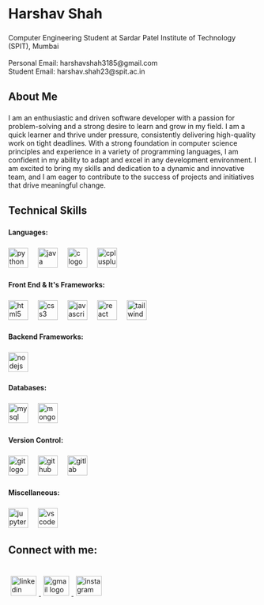 <h1 align="left">Harshav Shah</h1>

###

<p align="left">Computer Engineering Student at Sardar Patel Institute of Technology (SPIT), Mumbai <br><br>Personal Email: harshavshah3185@gmail.com<br>Student Email: harshav.shah23@spit.ac.in</p>

###

<h2 align="left">About Me</h2>

###

<p align="left">I am an enthusiastic and driven software developer with a passion for problem-solving and a strong desire to learn and grow in my field. I am a quick learner and thrive under pressure, consistently delivering high-quality work on tight deadlines. With a strong foundation in computer science principles and experience in a variety of programming languages, I am confident in my ability to adapt and excel in any development environment. I am excited to bring my skills and dedication to a dynamic and innovative team, and I am eager to contribute to the success of projects and initiatives that drive meaningful change.</p>

###

<h2 align="left">Technical Skills</h2>

###

<h4 align="left">Languages:</h4>

###

<div align="left">
  <img src="https://cdn.jsdelivr.net/gh/devicons/devicon/icons/python/python-original.svg" height="40" alt="python logo"  />
  <img width="12" />
  <img src="https://cdn.jsdelivr.net/gh/devicons/devicon/icons/java/java-original.svg" height="40" alt="java logo"  />
  <img width="12" />
  <img src="https://cdn.jsdelivr.net/gh/devicons/devicon/icons/c/c-original.svg" height="40" alt="c logo"  />
  <img width="12" />
  <img src="https://cdn.jsdelivr.net/gh/devicons/devicon/icons/cplusplus/cplusplus-original.svg" height="40" alt="cplusplus logo"  />
</div>

###

<h4 align="left">Front End & It's Frameworks:</h4>

###

<div align="left">
  <img src="https://cdn.jsdelivr.net/gh/devicons/devicon/icons/html5/html5-original.svg" height="40" alt="html5 logo"  />
  <img width="12" />
  <img src="https://cdn.jsdelivr.net/gh/devicons/devicon/icons/css3/css3-original.svg" height="40" alt="css3 logo"  />
  <img width="12" />
  <img src="https://cdn.jsdelivr.net/gh/devicons/devicon/icons/javascript/javascript-original.svg" height="40" alt="javascript logo"  />
  <img width="12" />
  <img src="https://cdn.jsdelivr.net/gh/devicons/devicon/icons/react/react-original.svg" height="40" alt="react logo"  />
  <img width="12" />
  <img src="https://cdn.jsdelivr.net/gh/devicons/devicon/icons/tailwindcss/tailwindcss-original-wordmark.svg" height="40" alt="tailwindcss logo"  />
</div>

###

<h4 align="left">Backend Frameworks:</h4>

###

<div align="left">
  <img src="https://cdn.jsdelivr.net/gh/devicons/devicon/icons/nodejs/nodejs-original.svg" height="40" alt="nodejs logo"  />
</div>

###

<h4 align="left">Databases:</h4>

###

<div align="left">
  <img src="https://cdn.jsdelivr.net/gh/devicons/devicon/icons/mysql/mysql-original.svg" height="40" alt="mysql logo"  />
  <img width="12" />
  <img src="https://cdn.jsdelivr.net/gh/devicons/devicon/icons/mongodb/mongodb-original.svg" height="40" alt="mongodb logo"  />
</div>

###

<h4 align="left">Version Control:</h4>

###

<div align="left">
  <img src="https://cdn.jsdelivr.net/gh/devicons/devicon/icons/git/git-original.svg" height="40" alt="git logo"  />
  <img width="12" />
  <img src="https://cdn.jsdelivr.net/gh/devicons/devicon/icons/github/github-original.svg" height="40" alt="github logo"  />
  <img width="12" />
  <img src="https://cdn.jsdelivr.net/gh/devicons/devicon/icons/gitlab/gitlab-original.svg" height="40" alt="gitlab logo"  />
</div>

###

<h4 align="left">Miscellaneous:</h4>

###

<div align="left">
  <img src="https://cdn.jsdelivr.net/gh/devicons/devicon/icons/jupyter/jupyter-original.svg" height="40" alt="jupyter logo"  />
  <img width="12" />
  <img src="https://cdn.jsdelivr.net/gh/devicons/devicon/icons/vscode/vscode-original.svg" height="40" alt="vscode logo"  />
</div>

###



<h2 align="left">Connect with me:</h2>

###

<br clear="both">

<div align="left">
  <a href="https://www.linkedin.com/in/harshav-shah-798691298/" target="_blank">
    <img src="https://cdn.jsdelivr.net/npm/simple-icons@v3/icons/linkedin.svg" width="52" height="40" alt="linkedin logo" style = "margin:0 5px"/>
  </a>
  <a href="mailto:harshavshah3185@gmail.com" target="_blank">
    <img src="https://cdn.jsdelivr.net/npm/simple-icons@v3/icons/gmail.svg" width="52" height="40" alt="gmail logo" style = "margin:0 5px" />
  </a>
  <a href="https://instagram.com/harshav_3185" target="_blank">
    <img src="https://cdn.jsdelivr.net/npm/simple-icons@v3/icons/instagram.svg" width="52" height="40" alt="instagram logo" style = "margin:0 5px" />
  </a>
</div>
